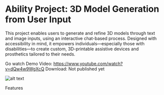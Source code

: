 # Ability Project: 3D Model Generation from User Input

This project enables users to generate and refine 3D models through text and image inputs, using an interactive chat-based process. Designed with accessibility in mind, it empowers individuals—especially those with disabilities—to create custom, 3D-printable assistive devices and prosthetics tailored to their needs.

Go watch Demo Video: https://www.youtube.com/watch?v=dQw4w9WgXcQ
Download: Not published yet

![alt text]([https://github.com/jacobamobin/Ability/res/ability_intro1.png?raw=True)

Features
 
